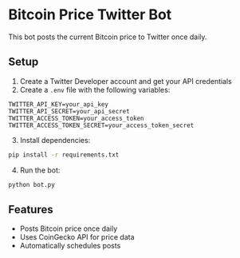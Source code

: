 # Bitcoin Price Twitter Bot

This bot posts the current Bitcoin price to Twitter once daily.

## Setup

1. Create a Twitter Developer account and get your API credentials
2. Create a `.env` file with the following variables:
```
TWITTER_API_KEY=your_api_key
TWITTER_API_SECRET=your_api_secret
TWITTER_ACCESS_TOKEN=your_access_token
TWITTER_ACCESS_TOKEN_SECRET=your_access_token_secret
```

3. Install dependencies:
```bash
pip install -r requirements.txt
```

4. Run the bot:
```bash
python bot.py
```

## Features
- Posts Bitcoin price once daily
- Uses CoinGecko API for price data
- Automatically schedules posts 